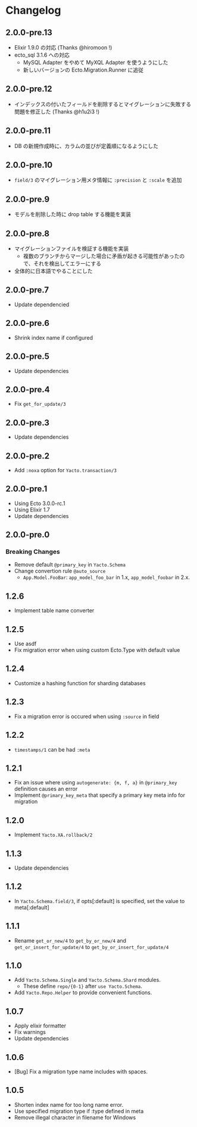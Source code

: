 # Changelog

## 2.0.0-pre.13

- Elixir 1.9.0 の対応 (Thanks @hiromoon !)
- ecto_sql 3.1.6 への対応
  - MySQL Adapter をやめて MyXQL Adapter を使うようにした
  - 新しいバージョンの Ecto.Migration.Runner に追従

## 2.0.0-pre.12

- インデックスの付いたフィールドを削除するとマイグレーションに失敗する問題を修正した (Thanks @h1u2i3 !)

## 2.0.0-pre.11

- DB の新規作成時に、カラムの並びが定義順になるようにした

## 2.0.0-pre.10

- `field/3` のマイグレーション用メタ情報に `:precision` と `:scale` を追加

## 2.0.0-pre.9

- モデルを削除した時に drop table する機能を実装

## 2.0.0-pre.8

- マイグレーションファイルを検証する機能を実装
  - 複数のブランチからマージした場合に矛盾が起きる可能性があったので、それを検出してエラーにする
- 全体的に日本語でやることにした

## 2.0.0-pre.7

- Update dependencied

## 2.0.0-pre.6

- Shrink index name if configured

## 2.0.0-pre.5

- Update dependencies

## 2.0.0-pre.4

- Fix `get_for_update/3`

## 2.0.0-pre.3

- Update dependencies

## 2.0.0-pre.2

- Add `:noxa` option for `Yacto.transaction/3`

## 2.0.0-pre.1

- Using Ecto 3.0.0-rc.1
- Using Elixir 1.7
- Update dependencies

## 2.0.0-pre.0

### Breaking Changes

- Remove default `@primary_key` in `Yacto.Schema`
- Change convertion rule `@auto_source`
  - `App.Model.FooBar`: `app_model_foo_bar` in 1.x, `app_model_foobar` in 2.x.

## 1.2.6

- Implement table name converter

## 1.2.5

- Use asdf
- Fix migration error when using custom Ecto.Type with default value

## 1.2.4

- Customize a hashing function for sharding databases

## 1.2.3

- Fix a migration error is occured when using `:source` in field

## 1.2.2

- `timestamps/1` can be had `:meta`

## 1.2.1

- Fix an issue where using `autogenerate: {m, f, a}` in `@primary_key` definition causes an error
- Implement `@primary_key_meta` that specify a primary key meta info for migration

## 1.2.0

- Implement `Yacto.XA.rollback/2`

## 1.1.3

- Update dependencies

## 1.1.2

- In `Yacto.Schema.field/3`, if opts[:default] is specified, set the value to meta[:default]

## 1.1.1

- Rename `get_or_new/4` to `get_by_or_new/4` and `get_or_insert_for_update/4` to `get_by_or_insert_for_update/4`

## 1.1.0

- Add `Yacto.Schema.Single` and `Yacto.Schema.Shard` modules.
    - These define `repo/{0-1}` after `use Yacto.Schema`.
- Add `Yacto.Repo.Helper` to provide convenient functions.

## 1.0.7

- Apply elixir formatter
- Fix warnings
- Update dependencies

## 1.0.6

- [Bug] Fix a migration type name includes with spaces.

## 1.0.5

- Shorten index name for too long name error.
- Use specified migration type if :type defined in meta
- Remove illegal character in filename for Windows
